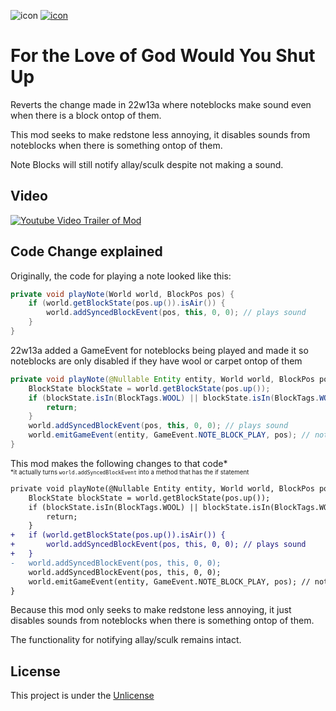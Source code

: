 ![icon](https://user-images.githubusercontent.com/37855219/162797793-e483ce7e-91aa-4037-aa6d-5de7fee3b3fe.png)
[![icon](https://images-ext-1.discordapp.net/external/pYzZHZYp1-Y_B4rfTKgrJgD-qsjkHEEkMpegvuphQ_E/https/raw.githubusercontent.com/Prospector/badges/master/modrinth-badge-72h-padded.png)](https://modrinth.com/mod/ftlogwysu)
# For the Love of God Would You Shut Up
Reverts the change made in 22w13a where noteblocks make sound even when there is a block ontop of them.

This mod seeks to make redstone less annoying, it disables sounds from noteblocks when there is something ontop of them.

Note Blocks will still notify allay/sculk despite not making a sound.

## Video
[![Youtube Video Trailer of Mod](https://user-images.githubusercontent.com/37855219/162813520-fa8d40c2-8c3f-4b66-a8d1-37c28eec525a.png)](http://www.youtube.com/watch?v=OQ2EmVMYguU "Video Title")

## Code Change explained
Originally, the code for playing a note looked like this:
```java
private void playNote(World world, BlockPos pos) {
    if (world.getBlockState(pos.up()).isAir()) {
        world.addSyncedBlockEvent(pos, this, 0, 0); // plays sound
    }
}
```
22w13a added a GameEvent for noteblocks being played and made it so noteblocks are only disabled if they have wool or carpet ontop of them
```java
private void playNote(@Nullable Entity entity, World world, BlockPos pos) {
    BlockState blockState = world.getBlockState(pos.up());
    if (blockState.isIn(BlockTags.WOOL) || blockState.isIn(BlockTags.WOOL_CARPETS)) {
        return;
    }
    world.addSyncedBlockEvent(pos, this, 0, 0); // plays sound
    world.emitGameEvent(entity, GameEvent.NOTE_BLOCK_PLAY, pos); // notifies allay, warden, and skulk sensors
}
```
This mod makes the following changes to that code*\
<sub><sup>*it actually turns `world.addSyncedBlockEvent` into a method that has the if statement</sup></sub>
```diff
private void playNote(@Nullable Entity entity, World world, BlockPos pos) {
    BlockState blockState = world.getBlockState(pos.up());
    if (blockState.isIn(BlockTags.WOOL) || blockState.isIn(BlockTags.WOOL_CARPETS)) {
        return;
    }
+   if (world.getBlockState(pos.up()).isAir()) {
+       world.addSyncedBlockEvent(pos, this, 0, 0); // plays sound
+   }
-   world.addSyncedBlockEvent(pos, this, 0, 0);
    world.addSyncedBlockEvent(pos, this, 0, 0);
    world.emitGameEvent(entity, GameEvent.NOTE_BLOCK_PLAY, pos); // notifies allay, warden, and skulk sensors
}
```
Because this mod only seeks to make redstone less annoying, it just disables sounds from noteblocks when there is something ontop of them.

The functionality for notifying allay/sculk remains intact.

## License
This project is under the [Unlicense](https://unlicense.org/)
